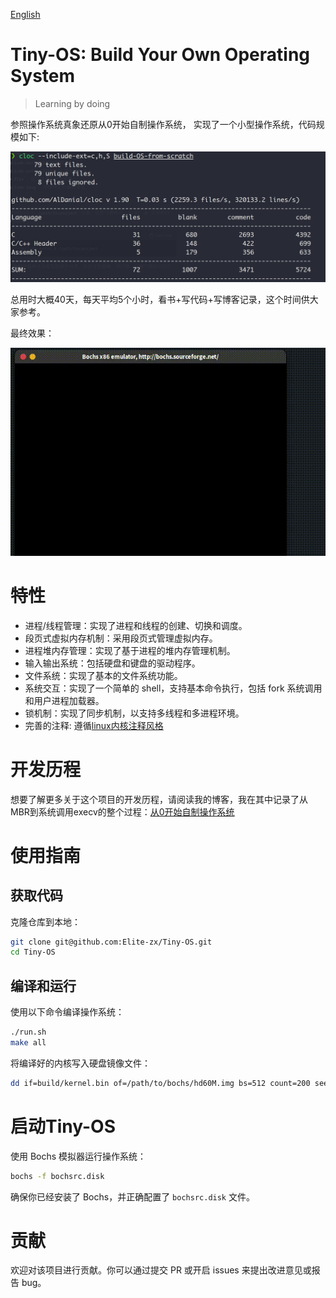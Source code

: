 [English](./README-en.md)
# Tiny-OS: Build Your Own Operating System
> Learning by doing

参照操作系统真象还原从0开始自制操作系统， 实现了一个小型操作系统，代码规模如下:

![Pasted image 20231216115142](image/Pasted%20image%2020231216115142.png)


总用时大概40天，每天平均5个小时，看书+写代码+写博客记录，这个时间供大家参考。

最终效果：

![display](image/display.gif)

# 特性
- 进程/线程管理：实现了进程和线程的创建、切换和调度。
- 段页式虚拟内存机制：采用段页式管理虚拟内存。
- 进程堆内存管理：实现了基于进程的堆内存管理机制。
- 输入输出系统：包括硬盘和键盘的驱动程序。
- 文件系统：实现了基本的文件系统功能。
- 系统交互：实现了一个简单的 shell，支持基本命令执行，包括 fork 系统调用和用户进程加载器。
- 锁机制：实现了同步机制，以支持多线程和多进程环境。
- 完善的注释: 遵循[linux内核注释风格](https://www.kernel.org/doc/html/latest/doc-guide/kernel-doc.html)
# 开发历程
想要了解更多关于这个项目的开发历程，请阅读我的博客，我在其中记录了从MBR到系统调用execv的整个过程：[从0开始自制操作系统](https://zhuanlan.zhihu.com/p/674860781)
# 使用指南

## 获取代码
克隆仓库到本地：
```zsh
git clone git@github.com:Elite-zx/Tiny-OS.git
cd Tiny-OS
```
## 编译和运行
使用以下命令编译操作系统：
```zsh
./run.sh
make all
```

将编译好的内核写入硬盘镜像文件：

```zsh
dd if=build/kernel.bin of=/path/to/bochs/hd60M.img bs=512 count=200 seek=9 conv=notrunc
```

# 启动Tiny-OS
使用 Bochs 模拟器运行操作系统：
```zsh
bochs -f bochsrc.disk
```

确保你已经安装了 Bochs，并正确配置了 `bochsrc.disk` 文件。

# 贡献
欢迎对该项目进行贡献。你可以通过提交 PR 或开启 issues 来提出改进意见或报告 bug。
